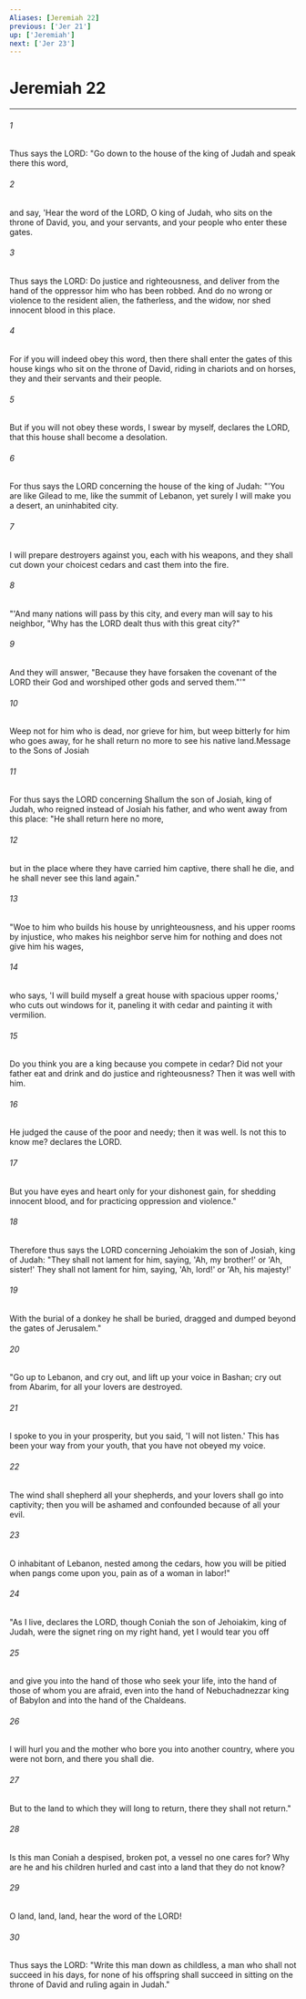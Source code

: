 ```yaml
---
Aliases: [Jeremiah 22]
previous: ['Jer 21']
up: ['Jeremiah']
next: ['Jer 23']
---
```

# Jeremiah 22

***

 

###### 1 
Thus says the LORD: "Go down to the house of the king of Judah and speak there this word, 
 

###### 2 
and say, 'Hear the word of the LORD, O king of Judah, who sits on the throne of David, you, and your servants, and your people who enter these gates. 
 

###### 3 
Thus says the LORD: Do justice and righteousness, and deliver from the hand of the oppressor him who has been robbed. And do no wrong or violence to the resident alien, the fatherless, and the widow, nor shed innocent blood in this place. 
 

###### 4 
For if you will indeed obey this word, then there shall enter the gates of this house kings who sit on the throne of David, riding in chariots and on horses, they and their servants and their people. 
 

###### 5 
But if you will not obey these words, I swear by myself, declares the LORD, that this house shall become a desolation. 
 

###### 6 
For thus says the LORD concerning the house of the king of Judah:
 "'You are like Gilead to me, 
 like the summit of Lebanon, 
 yet surely I will make you a desert, 
 an uninhabited city. 
 
 

###### 7 
I will prepare destroyers against you, 
 each with his weapons, 
 and they shall cut down your choicest cedars 
 and cast them into the fire.
 
 

###### 8 
"'And many nations will pass by this city, and every man will say to his neighbor, "Why has the LORD dealt thus with this great city?" 
 

###### 9 
And they will answer, "Because they have forsaken the covenant of the LORD their God and worshiped other gods and served them."'"
 
 

###### 10 
Weep not for him who is dead, 
 nor grieve for him, 
 but weep bitterly for him who goes away, 
 for he shall return no more 
 to see his native land.Message to the Sons of Josiah
 
 

###### 11 
For thus says the LORD concerning Shallum the son of Josiah, king of Judah, who reigned instead of Josiah his father, and who went away from this place: "He shall return here no more, 
 

###### 12 
but in the place where they have carried him captive, there shall he die, and he shall never see this land again."
 
 

###### 13 
"Woe to him who builds his house by unrighteousness, 
 and his upper rooms by injustice, 
 who makes his neighbor serve him for nothing 
 and does not give him his wages, 
 
 

###### 14 
who says, 'I will build myself a great house 
 with spacious upper rooms,' 
 who cuts out windows for it, 
 paneling it with cedar 
 and painting it with vermilion. 
 
 

###### 15 
Do you think you are a king 
 because you compete in cedar? 
 Did not your father eat and drink 
 and do justice and righteousness? 
 Then it was well with him. 
 
 

###### 16 
He judged the cause of the poor and needy; 
 then it was well. 
 Is not this to know me? 
 declares the LORD. 
 
 

###### 17 
But you have eyes and heart 
 only for your dishonest gain, 
 for shedding innocent blood, 
 and for practicing oppression and violence."
 
 

###### 18 
Therefore thus says the LORD concerning Jehoiakim the son of Josiah, king of Judah:
 "They shall not lament for him, saying, 
 'Ah, my brother!' or 'Ah, sister!' 
 They shall not lament for him, saying, 
 'Ah, lord!' or 'Ah, his majesty!' 
 
 

###### 19 
With the burial of a donkey he shall be buried, 
 dragged and dumped beyond the gates of Jerusalem."
 
 

###### 20 
"Go up to Lebanon, and cry out, 
 and lift up your voice in Bashan; 
 cry out from Abarim, 
 for all your lovers are destroyed. 
 
 

###### 21 
I spoke to you in your prosperity, 
 but you said, 'I will not listen.' 
 This has been your way from your youth, 
 that you have not obeyed my voice. 
 
 

###### 22 
The wind shall shepherd all your shepherds, 
 and your lovers shall go into captivity; 
 then you will be ashamed and confounded 
 because of all your evil. 
 
 

###### 23 
O inhabitant of Lebanon, 
 nested among the cedars, 
 how you will be pitied when pangs come upon you, 
 pain as of a woman in labor!"
 
 

###### 24 
"As I live, declares the LORD, though Coniah the son of Jehoiakim, king of Judah, were the signet ring on my right hand, yet I would tear you off 
 

###### 25 
and give you into the hand of those who seek your life, into the hand of those of whom you are afraid, even into the hand of Nebuchadnezzar king of Babylon and into the hand of the Chaldeans. 
 

###### 26 
I will hurl you and the mother who bore you into another country, where you were not born, and there you shall die. 
 

###### 27 
But to the land to which they will long to return, there they shall not return."
 
 

###### 28 
Is this man Coniah a despised, broken pot, 
 a vessel no one cares for? 
 Why are he and his children hurled and cast 
 into a land that they do not know? 
 
 

###### 29 
O land, land, land, 
 hear the word of the LORD! 
 
 

###### 30 
Thus says the LORD: 
 "Write this man down as childless, 
 a man who shall not succeed in his days, 
 for none of his offspring shall succeed 
 in sitting on the throne of David 
 and ruling again in Judah."
 
